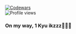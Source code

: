 
[![Codewars](https://www.codewars.com/users/Mzzqq/badges/small)](https://www.codewars.com/users/Mzzqq/)
<br/>
![Profile views](https://komarev.com/ghpvc/?username=Mzzqq&color=blue)
<br/>
### On my way, 1 Kyu ikzzz🏃🏃🏃

<!--
**Mzzqq/Mzzqq** is a ✨ _special_ ✨ repository because its `README.md` (this file) appears on your GitHub profile.

Here are some ideas to get you started:

- 🔭 I’m currently working on ...
- 🌱 I’m currently learning ...
- 👯 I’m looking to collaborate on ...
- 🤔 I’m looking for help with ...
- 💬 Ask me about ...
- 📫 How to reach me: ...
- 😄 Pronouns: ...
- ⚡ Fun fact: ...
-->
